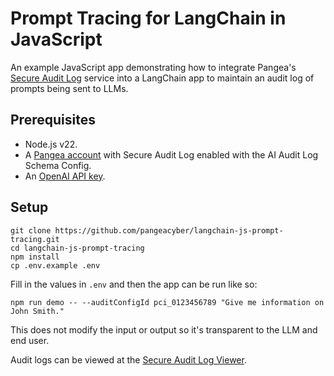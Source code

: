 # Prompt Tracing for LangChain in JavaScript

An example JavaScript app demonstrating how to integrate Pangea's
[Secure Audit Log][] service into a LangChain app to maintain an audit log of
prompts being sent to LLMs.

## Prerequisites

- Node.js v22.
- A [Pangea account][Pangea signup] with Secure Audit Log enabled with the
  AI Audit Log Schema Config.
- An [OpenAI API key][OpenAI API keys].

## Setup

```shell
git clone https://github.com/pangeacyber/langchain-js-prompt-tracing.git
cd langchain-js-prompt-tracing
npm install
cp .env.example .env
```

Fill in the values in `.env` and then the app can be run like so:

```shell
npm run demo -- --auditConfigId pci_0123456789 "Give me information on John Smith."
```

This does not modify the input or output so it's transparent to the LLM and end
user.

Audit logs can be viewed at the [Secure Audit Log Viewer][].

[Secure Audit Log]: https://pangea.cloud/docs/audit/
[Secure Audit Log Viewer]: https://console.pangea.cloud/service/audit/logs
[Pangea signup]: https://pangea.cloud/signup
[OpenAI API keys]: https://platform.openai.com/api-keys

